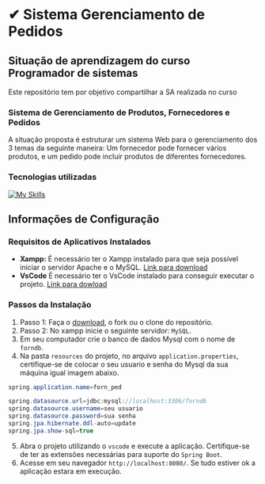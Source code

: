 # ✔ Sistema Gerenciamento de Pedidos
## Situação de aprendizagem do curso Programador de sistemas
Este repositório tem por objetivo compartilhar a SA realizada no curso

### Sistema de Gerenciamento de Produtos, Fornecedores e Pedidos
A situação proposta é estruturar um sistema Web para o gerenciamento dos 3 temas da seguinte maneira: Um fornecedor pode
fornecer vários produtos, e um pedido pode incluir produtos de diferentes fornecedores.

### Tecnologias utilizadas
[![My Skills](https://skillicons.dev/icons?i=java,spring,hibernate,mysql,js,html,css,bootstrap)](https://skillicons.dev)

## Informações de Configuração
### Requisitos de Aplicativos Instalados
- **Xampp:** É necessário ter o Xampp instalado para que seja possível iniciar o servidor Apache e o MySQL. <a href="https://www.apachefriends.org/pt_br/download.html" target="_blank">Link para download</a>
- **VsCode** É necessário ter o VsCode instalado para conseguir executar o projeto. <a href="https://code.visualstudio.com/sha/download?build=stable&os=win32-x64-user">Link para dowload</a>
### Passos da Instalação
1. Passo 1: Faça o <a href="https://github.com/gabrielpiske/sa-psii/archive/refs/heads/main.zip">download</a>, o fork ou o clone do repositório.
2. Passo 2:  No xampp inicie o seguinte servidor: `MySQL`.
3. Em seu computador crie o banco de dados Mysql com o nome de `forndb`.
4. Na pasta `resources` do projeto, no arquivo `application.properties`, certifique-se de colocar o seu usuario e senha do Mysql da sua máquina igual imagem abaixo.
```java
spring.application.name=forn_ped

spring.datasource.url=jdbc:mysql://localhost:3306/forndb
spring.datasource.username=seu usuario
spring.datasource.password=sua senha
spring.jpa.hibernate.ddl-auto=update
spring.jpa.show-sql=true
```
5. Abra o projeto utilizando o `vscode` e execute a aplicação. Certifique-se de ter as extensões necessárias para suporte do `Spring Boot`.
6. Acesse em seu navegador `http://localhost:8080/`. Se tudo estiver ok a aplicação estara em execução.
